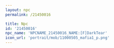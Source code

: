 ```yaml
---
layout: npc
permalink: /21450016

title: Npc
id: '21450016'
npc_name: 'NPCNAME_21450016_NAME:[F]DarkTear'
icon_url: 'portrait/mob/11000505_mafia1_p.png'
---
```

